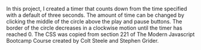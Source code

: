 In this project, I created a timer that counts down from the time specified with a default of three seconds. The amount of time can be changed by clicking the middle of the circle above the play and pause buttons. The border of the circle decreases in a clockwise motion until the timer has reached 0. The CSS was copied from section 221 of The Modern Javascript Bootcamp Course created by Colt Steele and Stephen Grider.
